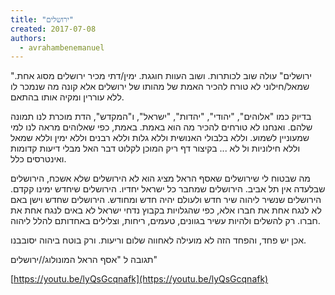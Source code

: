 ```yaml
---
title: "ירושלים"
created: 2017-07-08
authors: 
  - avrahambenemanuel
---
```


"ירושלים" עולה שוב לכותרות. ושוב העוות חוגגת. ימין/דתי מכיר ירושלים מסוג אחת. שמאל/חילוני לא טורח להכיר האמת של מהותו של ירושלים אלא קונה מה שנמכר לו ללא עוררין ומקיה אותו בהתאם.

בדיוק כמו "אלוהים", "יהודי", "יהדות", "ישראל", ו"המקדש", הדת מוכרת לנו תמונה שלהם. ואנחנו לא טורחים להכיר מה הוא באמת. באמת, כפי שאלוהים מראה לנו למי שמעוניין לשמוע. וללא בלבולי האנושית וללא גלות וללא רבנים וללא ימין וללא שמאל וללא חילוניות ול לא ... בקיצור דף ריק המוכן לקלוט דבר האל מבלי דיעות קדומות ואינטרסים כלל.

מה שבטוח לי שירושלים שאסף הראל מציג הוא לא הירושלים שלא אשכח, הירושלים שבלעדה אין תל אביב. הירושלים שמחבר כל ישראל יחדיו. הירושלים שיחדש ימינו קקדם. הירושלים שנשיר ליהוה שיר חדש ולעולם יהיה חדש ומחודש. הירושלים שחדש וישן באם לא לנגח אחת את חברו אלא, כפי שהגלויות בקבוץ נדחי ישראל לא באים לנגח אחת את חברו. רק להשלים ולהיות עשיר בגוונים, טעמים, ריחות, וצלילים באחדותם להלל ליהוה.

אכן יש פחד, והפחד הזה לא מועילה לאחווה שלום וריעות. ורק בוטח ביהוה יסובבנו.

תגובה ל "אסף הראל המונולוג//ירושלים"

[https://youtu.be/lyQsGcqnafk](https://youtu.be/lyQsGcqnafk)
